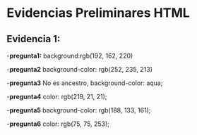 # Evidencias Preliminares HTML

## Evidencia 1:

-**pregunta1:** background:rgb(192, 162, 220)

-**pregunta2** background-color: rgb(252, 235, 213)

-**pregunta3** No es ancestro,
background-color: aqua;

-**pregunta4** color: rgb(219, 21, 21);

-**pregunta5**    background-color: rgb(188, 133, 161);
 

-**pregunta6** color: rgb(75, 75, 253);
